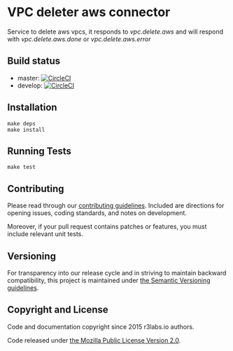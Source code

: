 # VPC deleter aws connector 

Service to delete aws vpcs, it responds to *vpc.delete.aws* and will respond with *vpc.delete.aws.done* or *vpc.delete.aws.error*

## Build status

* master: [![CircleCI](https://circleci.com/gh/ernestio/vpc-deleter-aws-connector/tree/master.svg?style=svg)](https://circleci.com/gh/ernestio/vpc-deleter-aws-connector/tree/master)
* develop: [![CircleCI](https://circleci.com/gh/ernestio/vpc-deleter-aws-connector/tree/develop.svg?style=svg)](https://circleci.com/gh/ernestio/vpc-deleter-aws-connector/tree/develop)

## Installation

```
make deps
make install
```

## Running Tests

```
make test
```

## Contributing

Please read through our
[contributing guidelines](CONTRIBUTING.md).
Included are directions for opening issues, coding standards, and notes on
development.

Moreover, if your pull request contains patches or features, you must include
relevant unit tests.

## Versioning

For transparency into our release cycle and in striving to maintain backward
compatibility, this project is maintained under [the Semantic Versioning guidelines](http://semver.org/).

## Copyright and License

Code and documentation copyright since 2015 r3labs.io authors.

Code released under
[the Mozilla Public License Version 2.0](LICENSE).

